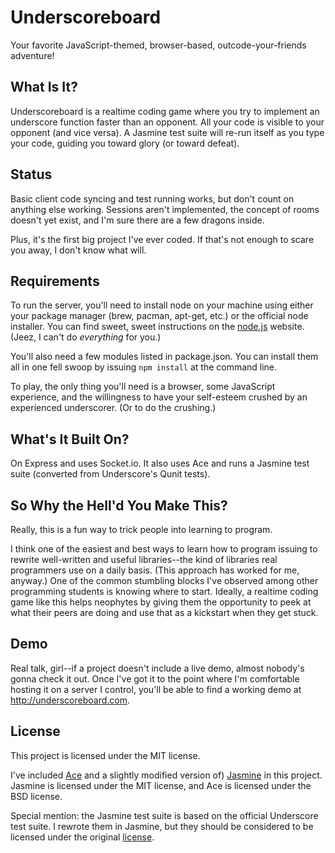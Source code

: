 Underscoreboard
===============

Your favorite JavaScript-themed, browser-based, outcode-your-friends adventure!


What Is It?
-----------

Underscoreboard is a realtime coding game where you try to implement an underscore
function faster than an opponent. All your code is visible to your opponent (and
vice versa). A Jasmine test suite will re-run itself as you type your code, guiding
you toward glory (or toward defeat).


Status
-----

Basic client code syncing and test running works, but don't count on anything else
working. Sessions aren't implemented, the concept of rooms doesn't yet exist, and
I'm sure there are a few dragons inside.

Plus, it's the first big project I've ever coded. If that's not enough to scare
you away, I don't know what will.


Requirements
------------

To run the server, you'll need to install node on your machine using either your
package manager (brew, pacman, apt-get, etc.) or the official node installer.
You can find sweet, sweet instructions on the [node.js](http://nodejs.org/) website.
(Jeez, I can't do *everything* for you.)

You'll also need a few modules listed in package.json. You can install them all
in one fell swoop by issuing `npm install` at the command line.

To play, the only thing you'll need is a browser, some JavaScript experience, and
the willingness to have your self-esteem crushed by an experienced underscorer.
(Or to do the crushing.)


What's It Built On?
-------------------

On Express and uses Socket.io. It also uses Ace and runs a Jasmine test suite
(converted from Underscore's Qunit tests).


So Why the Hell'd You Make This?
--------------------------------

Really, this is a fun way to trick people into learning to program.

I think one of the easiest and best ways to learn how to program issuing to rewrite
well-written and useful libraries--the kind of libraries real programmers use on
a daily basis. (This approach has worked for me, anyway.) One of the common
stumbling blocks I've observed among other programming students is knowing where
to start. Ideally, a realtime coding game like this helps neophytes by giving them
the opportunity to peek at what their peers are doing and use that as a kickstart
when they get stuck.


Demo
----

Real talk, girl--if a project doesn't include a live demo, almost nobody's
gonna check it out. Once I've got it to the point where I'm comfortable hosting
it on a server I control, you'll be able to find a working demo at <http://underscoreboard.com>.


License
-------

This project is licensed under the MIT license.

I've included [Ace](https://github.com/ajaxorg/ace) and a slightly modified version
of) [Jasmine](https://github.com/pivotal/jasmine) in this project. Jasmine is
licensed under the MIT license, and Ace is licensed under the BSD license.

Special mention: the Jasmine test suite is based on the official Underscore test
suite. I rewrote them in Jasmine, but they should be considered to be licensed
under the original [license](https://github.com/documentcloud/underscore/blob/master/LICENSE).

